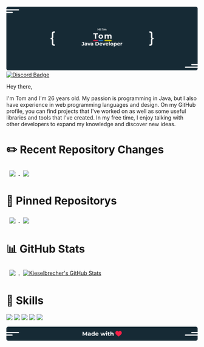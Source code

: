 [![Kieselbrecher's GitHub Banner](github_header.png)](https://discord.com/users/275306208150421504)
[![Discord Badge](https://img.shields.io/badge/Discord-Profile?style=flat&logo=discord&logoColor=white&color=blue)](https://discord.com/users/275306208150421504)

Hey there,

I'm Tom and I'm 26 years old. My passion is programming in Java, but I also have experience in web programming languages and design. On my GitHub profile, you can find projects that I've worked on as well as some useful libraries and tools that I've created. In my free time, I enjoy talking with other developers to expand my knowledge and discover new ideas.

# ✏️ Recent Repository Changes

<a href="https://github.com/kieselbrecher/SocketAPI">
  <img align="center" style="margin:0.5rem" src="https://github-readme-stats.vercel.app/api/pin/?username=kieselbrecher&repo=SocketAPI&title_color=ffffff&text_color=c9cacc&icon_color=4AB197&bg_color=1A2B34" />
</a>

<a href="https://github.com/kieselbrecher/MySql-Connector">
  <img align="center" style="margin:0.5rem" src="https://github-readme-stats.vercel.app/api/pin/?username=kieselbrecher&repo=MySql-Connector&title_color=ffffff&text_color=c9cacc&icon_color=4AB197&bg_color=1A2B34" />
</a>

# 📌 Pinned Repositorys

<a href="https://github.com/kieselbrecher/SocketAPI">
  <img align="center" style="margin:0.5rem" src="https://github-readme-stats.vercel.app/api/pin/?username=kieselbrecher&repo=SocketAPI&title_color=ffffff&text_color=c9cacc&icon_color=4AB197&bg_color=1A2B34" />
</a>

<a href="https://github.com/kieselbrecher/MySql-Connector">
  <img align="center" style="margin:0.5rem" src="https://github-readme-stats.vercel.app/api/pin/?username=kieselbrecher&repo=MySql-Connector&title_color=ffffff&text_color=c9cacc&icon_color=4AB197&bg_color=1A2B34" />
</a>

# 📊 GitHub Stats

<a href="https://github.com/kieselbrecher">
  <img align="center" style="margin:0.5rem" src="https://github-readme-stats.vercel.app/api/top-langs/?username=kieselbrecher&hide=html,css&title_color=ffffff&text_color=c9cacc&icon_color=4AB197&bg_color=1A2B34" />
</a>

<a href="https://github.com/kieselbrecher">
  <img align="center" style="margin:0.5rem" src="https://github-readme-stats.vercel.app/api?username=kieselbrecher&show_icons=true&line_height=27&count_private=true&title_color=ffffff&text_color=c9cacc&icon_color=4AB097&bg_color=1A2B34" alt="Kieselbrecher's GitHub Stats" />
</a>

# 💼 Skills

![](https://img.shields.io/badge/Code-Java-informational?style=flat&logo=java&logoColor=white&color=4AB197)
![](https://img.shields.io/badge/Code-mysql-informational?style=flat&logo=mysql&logoColor=white&color=4AB197)
![](https://img.shields.io/badge/Code-javascript-informational?style=flat&logo=javascript&logoColor=white&color=4AB197)
![](https://img.shields.io/badge/Code-css-informational?style=flat&logo=css&logoColor=white&color=4AB197)
![](https://img.shields.io/badge/Code-html-informational?style=flat&logo=html&logoColor=white&color=4AB197)

![Kieselbrecher's GitHub Banner](github_footer.png)
